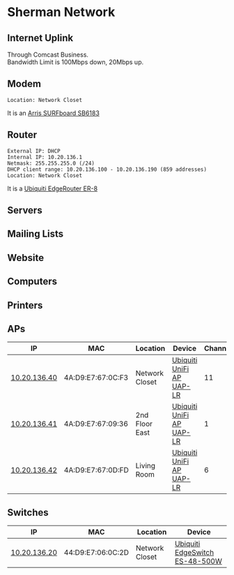 # Sherman Network #

## Internet Uplink ##

Through Comcast Business.  
Bandwidth Limit is 100Mbps down, 20Mbps up.

## Modem ##
	Location: Network Closet
It is an [Arris SURFboard SB6183](http://www.arris.com/surfboard/products/cable-modems/sb6183/)

## Router ##
	External IP: DHCP
	Internal IP: 10.20.136.1
	Netmask: 255.255.255.0 (/24)
	DHCP client range: 10.20.136.100 - 10.20.136.190 (859 addresses)
	Location: Network Closet
It is a [Ubiquiti EdgeRouter ER-8](https://www.ubnt.com/edgemax/edgerouter/)

## Servers ##

## Mailing Lists ##

## Website ##

## Computers ##

## Printers ##

## APs ##
| IP                                  | MAC               | Location       | Device                                                          | Channel |
|-------------------------------------|-------------------|----------------|-----------------------------------------------------------------|---------|
| [10.20.136.40](http://10.20.136.40) | 4A:D9:E7:67:0C:F3 | Network Closet | [Ubiquiti UniFi AP UAP-LR](https://www.ubnt.com/unifi/unifi-ap) | 11      |
| [10.20.136.41](http://10.20.136.41) | 4A:D9:E7:67:09:36 | 2nd Floor East | [Ubiquiti UniFi AP UAP-LR](https://www.ubnt.com/unifi/unifi-ap) |  1      |
| [10.20.136.42](http://10.20.136.42) | 4A:D9:E7:67:0D:FD | Living Room    | [Ubiquiti UniFi AP UAP-LR](https://www.ubnt.com/unifi/unifi-ap) |  6      |

## Switches ##
| IP                                  | MAC               | Location       | Device                                                                     |
|-------------------------------------|-------------------|----------------|----------------------------------------------------------------------------|
| [10.20.136.20](http://10.20.136.20) | 44:D9:E7:06:0C:2D | Network Closet | [Ubiquiti EdgeSwitch ES-48-500W](https://www.ubnt.com/edgemax/edgeswitch/) |

